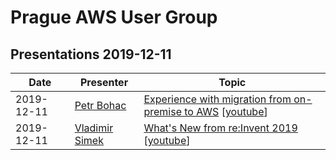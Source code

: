 # Prague AWS User Group

## Presentations 2019-12-11

| Date       | Presenter                                             | Topic                                                                                                                                                                    |
|------------|-------------------------------------------------------|--------------------------------------------------------------------------------------------------------------------------------------------------------------------------|
| 2019-12-11 | [Petr Bohac](https://www.linkedin.com/in/pbohac/)     | [Experience with migration from on-premise to AWS](2019-12-11-Petr_Bohac-Experience_with_migration_from_on-premise_to_AWS.pdf) [[youtube](https://youtu.be/DVN_gQoxLuU)] |
| 2019-12-11 | [Vladimir Simek](https://www.linkedin.com/in/vsimek/) | [What's New from re:Invent 2019](2019-12-11-Vladimir_Simek-News_from_reInvent_2019.pdf) [[youtube](https://youtu.be/QzAPQkLlxLo)]                                        |
